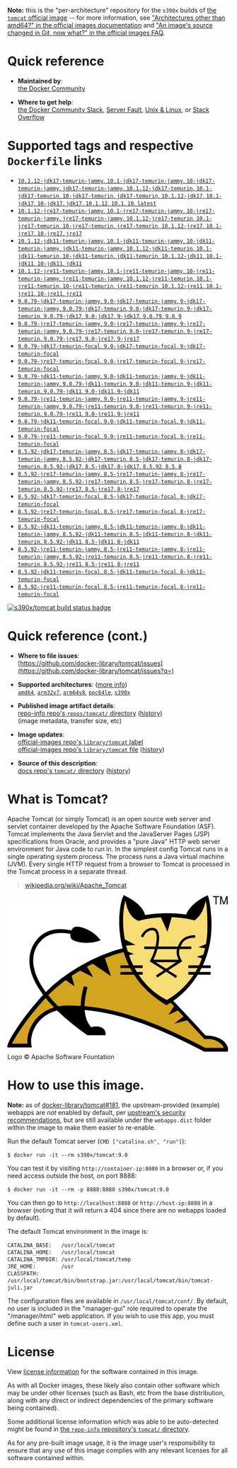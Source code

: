 <!--

********************************************************************************

WARNING:

    DO NOT EDIT "tomcat/README.md"

    IT IS AUTO-GENERATED

    (from the other files in "tomcat/" combined with a set of templates)

********************************************************************************

-->

**Note:** this is the "per-architecture" repository for the `s390x` builds of [the `tomcat` official image](https://hub.docker.com/_/tomcat) -- for more information, see ["Architectures other than amd64?" in the official images documentation](https://github.com/docker-library/official-images#architectures-other-than-amd64) and ["An image's source changed in Git, now what?" in the official images FAQ](https://github.com/docker-library/faq#an-images-source-changed-in-git-now-what).

# Quick reference

-	**Maintained by**:  
	[the Docker Community](https://github.com/docker-library/tomcat)

-	**Where to get help**:  
	[the Docker Community Slack](https://dockr.ly/comm-slack), [Server Fault](https://serverfault.com/help/on-topic), [Unix & Linux](https://unix.stackexchange.com/help/on-topic), or [Stack Overflow](https://stackoverflow.com/help/on-topic)

# Supported tags and respective `Dockerfile` links

-	[`10.1.12-jdk17-temurin-jammy`, `10.1-jdk17-temurin-jammy`, `10-jdk17-temurin-jammy`, `jdk17-temurin-jammy`, `10.1.12-jdk17-temurin`, `10.1-jdk17-temurin`, `10-jdk17-temurin`, `jdk17-temurin`, `10.1.12-jdk17`, `10.1-jdk17`, `10-jdk17`, `jdk17`, `10.1.12`, `10.1`, `10`, `latest`](https://github.com/docker-library/tomcat/blob/e940807296a7b94e7b5fc59062d4e138c67ec1c4/10.1/jdk17/temurin-jammy/Dockerfile)
-	[`10.1.12-jre17-temurin-jammy`, `10.1-jre17-temurin-jammy`, `10-jre17-temurin-jammy`, `jre17-temurin-jammy`, `10.1.12-jre17-temurin`, `10.1-jre17-temurin`, `10-jre17-temurin`, `jre17-temurin`, `10.1.12-jre17`, `10.1-jre17`, `10-jre17`, `jre17`](https://github.com/docker-library/tomcat/blob/e940807296a7b94e7b5fc59062d4e138c67ec1c4/10.1/jre17/temurin-jammy/Dockerfile)
-	[`10.1.12-jdk11-temurin-jammy`, `10.1-jdk11-temurin-jammy`, `10-jdk11-temurin-jammy`, `jdk11-temurin-jammy`, `10.1.12-jdk11-temurin`, `10.1-jdk11-temurin`, `10-jdk11-temurin`, `jdk11-temurin`, `10.1.12-jdk11`, `10.1-jdk11`, `10-jdk11`, `jdk11`](https://github.com/docker-library/tomcat/blob/e940807296a7b94e7b5fc59062d4e138c67ec1c4/10.1/jdk11/temurin-jammy/Dockerfile)
-	[`10.1.12-jre11-temurin-jammy`, `10.1-jre11-temurin-jammy`, `10-jre11-temurin-jammy`, `jre11-temurin-jammy`, `10.1.12-jre11-temurin`, `10.1-jre11-temurin`, `10-jre11-temurin`, `jre11-temurin`, `10.1.12-jre11`, `10.1-jre11`, `10-jre11`, `jre11`](https://github.com/docker-library/tomcat/blob/e940807296a7b94e7b5fc59062d4e138c67ec1c4/10.1/jre11/temurin-jammy/Dockerfile)
-	[`9.0.79-jdk17-temurin-jammy`, `9.0-jdk17-temurin-jammy`, `9-jdk17-temurin-jammy`, `9.0.79-jdk17-temurin`, `9.0-jdk17-temurin`, `9-jdk17-temurin`, `9.0.79-jdk17`, `9.0-jdk17`, `9-jdk17`, `9.0.79`, `9.0`, `9`](https://github.com/docker-library/tomcat/blob/87870e3c459c6a29385662a4ad41c179a6f5166b/9.0/jdk17/temurin-jammy/Dockerfile)
-	[`9.0.79-jre17-temurin-jammy`, `9.0-jre17-temurin-jammy`, `9-jre17-temurin-jammy`, `9.0.79-jre17-temurin`, `9.0-jre17-temurin`, `9-jre17-temurin`, `9.0.79-jre17`, `9.0-jre17`, `9-jre17`](https://github.com/docker-library/tomcat/blob/87870e3c459c6a29385662a4ad41c179a6f5166b/9.0/jre17/temurin-jammy/Dockerfile)
-	[`9.0.79-jdk17-temurin-focal`, `9.0-jdk17-temurin-focal`, `9-jdk17-temurin-focal`](https://github.com/docker-library/tomcat/blob/87870e3c459c6a29385662a4ad41c179a6f5166b/9.0/jdk17/temurin-focal/Dockerfile)
-	[`9.0.79-jre17-temurin-focal`, `9.0-jre17-temurin-focal`, `9-jre17-temurin-focal`](https://github.com/docker-library/tomcat/blob/87870e3c459c6a29385662a4ad41c179a6f5166b/9.0/jre17/temurin-focal/Dockerfile)
-	[`9.0.79-jdk11-temurin-jammy`, `9.0-jdk11-temurin-jammy`, `9-jdk11-temurin-jammy`, `9.0.79-jdk11-temurin`, `9.0-jdk11-temurin`, `9-jdk11-temurin`, `9.0.79-jdk11`, `9.0-jdk11`, `9-jdk11`](https://github.com/docker-library/tomcat/blob/87870e3c459c6a29385662a4ad41c179a6f5166b/9.0/jdk11/temurin-jammy/Dockerfile)
-	[`9.0.79-jre11-temurin-jammy`, `9.0-jre11-temurin-jammy`, `9-jre11-temurin-jammy`, `9.0.79-jre11-temurin`, `9.0-jre11-temurin`, `9-jre11-temurin`, `9.0.79-jre11`, `9.0-jre11`, `9-jre11`](https://github.com/docker-library/tomcat/blob/87870e3c459c6a29385662a4ad41c179a6f5166b/9.0/jre11/temurin-jammy/Dockerfile)
-	[`9.0.79-jdk11-temurin-focal`, `9.0-jdk11-temurin-focal`, `9-jdk11-temurin-focal`](https://github.com/docker-library/tomcat/blob/87870e3c459c6a29385662a4ad41c179a6f5166b/9.0/jdk11/temurin-focal/Dockerfile)
-	[`9.0.79-jre11-temurin-focal`, `9.0-jre11-temurin-focal`, `9-jre11-temurin-focal`](https://github.com/docker-library/tomcat/blob/87870e3c459c6a29385662a4ad41c179a6f5166b/9.0/jre11/temurin-focal/Dockerfile)
-	[`8.5.92-jdk17-temurin-jammy`, `8.5-jdk17-temurin-jammy`, `8-jdk17-temurin-jammy`, `8.5.92-jdk17-temurin`, `8.5-jdk17-temurin`, `8-jdk17-temurin`, `8.5.92-jdk17`, `8.5-jdk17`, `8-jdk17`, `8.5.92`, `8.5`, `8`](https://github.com/docker-library/tomcat/blob/679071639f35f732a55a07fe6426fc38c40bb44b/8.5/jdk17/temurin-jammy/Dockerfile)
-	[`8.5.92-jre17-temurin-jammy`, `8.5-jre17-temurin-jammy`, `8-jre17-temurin-jammy`, `8.5.92-jre17-temurin`, `8.5-jre17-temurin`, `8-jre17-temurin`, `8.5.92-jre17`, `8.5-jre17`, `8-jre17`](https://github.com/docker-library/tomcat/blob/679071639f35f732a55a07fe6426fc38c40bb44b/8.5/jre17/temurin-jammy/Dockerfile)
-	[`8.5.92-jdk17-temurin-focal`, `8.5-jdk17-temurin-focal`, `8-jdk17-temurin-focal`](https://github.com/docker-library/tomcat/blob/679071639f35f732a55a07fe6426fc38c40bb44b/8.5/jdk17/temurin-focal/Dockerfile)
-	[`8.5.92-jre17-temurin-focal`, `8.5-jre17-temurin-focal`, `8-jre17-temurin-focal`](https://github.com/docker-library/tomcat/blob/679071639f35f732a55a07fe6426fc38c40bb44b/8.5/jre17/temurin-focal/Dockerfile)
-	[`8.5.92-jdk11-temurin-jammy`, `8.5-jdk11-temurin-jammy`, `8-jdk11-temurin-jammy`, `8.5.92-jdk11-temurin`, `8.5-jdk11-temurin`, `8-jdk11-temurin`, `8.5.92-jdk11`, `8.5-jdk11`, `8-jdk11`](https://github.com/docker-library/tomcat/blob/679071639f35f732a55a07fe6426fc38c40bb44b/8.5/jdk11/temurin-jammy/Dockerfile)
-	[`8.5.92-jre11-temurin-jammy`, `8.5-jre11-temurin-jammy`, `8-jre11-temurin-jammy`, `8.5.92-jre11-temurin`, `8.5-jre11-temurin`, `8-jre11-temurin`, `8.5.92-jre11`, `8.5-jre11`, `8-jre11`](https://github.com/docker-library/tomcat/blob/679071639f35f732a55a07fe6426fc38c40bb44b/8.5/jre11/temurin-jammy/Dockerfile)
-	[`8.5.92-jdk11-temurin-focal`, `8.5-jdk11-temurin-focal`, `8-jdk11-temurin-focal`](https://github.com/docker-library/tomcat/blob/679071639f35f732a55a07fe6426fc38c40bb44b/8.5/jdk11/temurin-focal/Dockerfile)
-	[`8.5.92-jre11-temurin-focal`, `8.5-jre11-temurin-focal`, `8-jre11-temurin-focal`](https://github.com/docker-library/tomcat/blob/679071639f35f732a55a07fe6426fc38c40bb44b/8.5/jre11/temurin-focal/Dockerfile)

[![s390x/tomcat build status badge](https://img.shields.io/jenkins/s/https/doi-janky.infosiftr.net/job/multiarch/job/s390x/job/tomcat.svg?label=s390x/tomcat%20%20build%20job)](https://doi-janky.infosiftr.net/job/multiarch/job/s390x/job/tomcat/)

# Quick reference (cont.)

-	**Where to file issues**:  
	[https://github.com/docker-library/tomcat/issues](https://github.com/docker-library/tomcat/issues?q=)

-	**Supported architectures**: ([more info](https://github.com/docker-library/official-images#architectures-other-than-amd64))  
	[`amd64`](https://hub.docker.com/r/amd64/tomcat/), [`arm32v7`](https://hub.docker.com/r/arm32v7/tomcat/), [`arm64v8`](https://hub.docker.com/r/arm64v8/tomcat/), [`ppc64le`](https://hub.docker.com/r/ppc64le/tomcat/), [`s390x`](https://hub.docker.com/r/s390x/tomcat/)

-	**Published image artifact details**:  
	[repo-info repo's `repos/tomcat/` directory](https://github.com/docker-library/repo-info/blob/master/repos/tomcat) ([history](https://github.com/docker-library/repo-info/commits/master/repos/tomcat))  
	(image metadata, transfer size, etc)

-	**Image updates**:  
	[official-images repo's `library/tomcat` label](https://github.com/docker-library/official-images/issues?q=label%3Alibrary%2Ftomcat)  
	[official-images repo's `library/tomcat` file](https://github.com/docker-library/official-images/blob/master/library/tomcat) ([history](https://github.com/docker-library/official-images/commits/master/library/tomcat))

-	**Source of this description**:  
	[docs repo's `tomcat/` directory](https://github.com/docker-library/docs/tree/master/tomcat) ([history](https://github.com/docker-library/docs/commits/master/tomcat))

# What is Tomcat?

Apache Tomcat (or simply Tomcat) is an open source web server and servlet container developed by the Apache Software Foundation (ASF). Tomcat implements the Java Servlet and the JavaServer Pages (JSP) specifications from Oracle, and provides a "pure Java" HTTP web server environment for Java code to run in. In the simplest config Tomcat runs in a single operating system process. The process runs a Java virtual machine (JVM). Every single HTTP request from a browser to Tomcat is processed in the Tomcat process in a separate thread.

> [wikipedia.org/wiki/Apache_Tomcat](https://en.wikipedia.org/wiki/Apache_Tomcat)

![logo](https://raw.githubusercontent.com/docker-library/docs/8e31eb93a02d504d0cfe1da435aa31b377fc627d/tomcat/logo.png)Logo &copy; Apache Software Fountation

# How to use this image.

**Note:** as of [docker-library/tomcat#181](https://github.com/docker-library/tomcat/pull/181), the upstream-provided (example) webapps are *not* enabled by default, per [upstream's security recommendations](https://tomcat.apache.org/tomcat-9.0-doc/security-howto.html#Default_web_applications), but are still available under the `webapps.dist` folder within the image to make them easier to re-enable.

Run the default Tomcat server (`CMD ["catalina.sh", "run"]`):

```console
$ docker run -it --rm s390x/tomcat:9.0
```

You can test it by visiting `http://container-ip:8080` in a browser or, if you need access outside the host, on port 8888:

```console
$ docker run -it --rm -p 8888:8080 s390x/tomcat:9.0
```

You can then go to `http://localhost:8888` or `http://host-ip:8888` in a browser (noting that it will return a 404 since there are no webapps loaded by default).

The default Tomcat environment in the image is:

	CATALINA_BASE:   /usr/local/tomcat
	CATALINA_HOME:   /usr/local/tomcat
	CATALINA_TMPDIR: /usr/local/tomcat/temp
	JRE_HOME:        /usr
	CLASSPATH:       /usr/local/tomcat/bin/bootstrap.jar:/usr/local/tomcat/bin/tomcat-juli.jar

The configuration files are available in `/usr/local/tomcat/conf/`. By default, no user is included in the "manager-gui" role required to operate the "/manager/html" web application. If you wish to use this app, you must define such a user in `tomcat-users.xml`.

# License

View [license information](https://www.apache.org/licenses/LICENSE-2.0) for the software contained in this image.

As with all Docker images, these likely also contain other software which may be under other licenses (such as Bash, etc from the base distribution, along with any direct or indirect dependencies of the primary software being contained).

Some additional license information which was able to be auto-detected might be found in [the `repo-info` repository's `tomcat/` directory](https://github.com/docker-library/repo-info/tree/master/repos/tomcat).

As for any pre-built image usage, it is the image user's responsibility to ensure that any use of this image complies with any relevant licenses for all software contained within.
